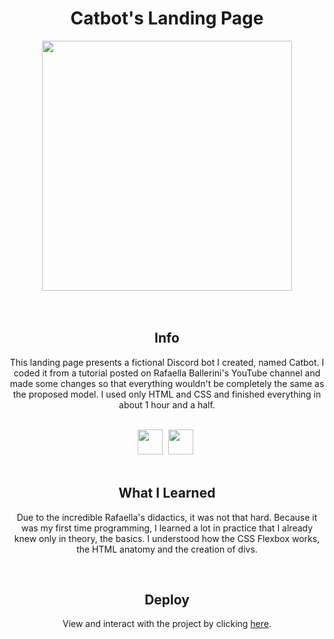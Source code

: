 <h1 align="center">Catbot's Landing Page</h1>
<div align="center">
<img height="400cm" src="https://user-images.githubusercontent.com/119365652/205827030-728ada33-64fa-4df8-b273-38cd8c1128dc.gif">
</div>
<br>
</br>

<h2 align="center">Info</h2>
<p align="center">This landing page presents a fictional Discord bot I created, named Catbot. I coded it from a tutorial posted on Rafaella Ballerini's YouTube channel and made some changes so that everything wouldn't be completely the same as the proposed model. I used only HTML and CSS and finished everything in about 1 hour and a half.</p>
<br>
<div align="center">
<img height="40cm" src="https://cdn.jsdelivr.net/gh/devicons/devicon/icons/html5/html5-original.svg"/> <img height="40cm" hspace="5" src="https://cdn.jsdelivr.net/gh/devicons/devicon/icons/css3/css3-original.svg"/>
</div>
<br>

<h2 align="center">What I Learned</h2>
<p align="center">Due to the incredible Rafaella's didactics, it was not that hard. Because it was my first time programming, I learned a lot in practice that I already knew only in theory, the basics. I understood how the CSS Flexbox works, the HTML anatomy and the creation of divs.</p>
<br>

<h2 align="center">Deploy</h2>
<p align="center">View and interact with the project by clicking <a href="https://hijuliacs.github.io/catbot/">here</a>.</p>
